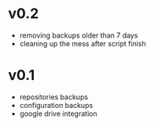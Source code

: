 # v0.2
* removing backups older than 7 days
* cleaning up the mess after script finish

# v0.1
* repositories backups
* configuration backups
* google drive integration